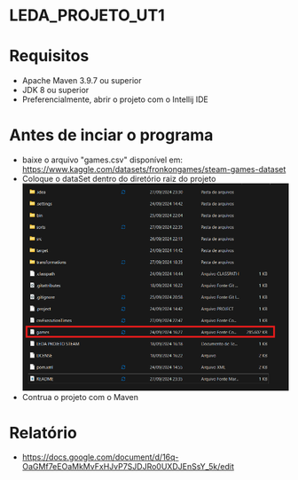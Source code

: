# LEDA_PROJETO_UT1

# Requisitos
- Apache Maven 3.9.7 ou superior
- JDK 8 ou superior
- Preferencialmente, abrir o projeto com o Intellij IDE

# Antes de inciar o programa
- baixe o arquivo "games.csv" disponível em: https://www.kaggle.com/datasets/fronkongames/steam-games-dataset
- Coloque o dataSet dentro do diretório raiz do projeto
![alt text](image.png)
- Contrua o projeto com o Maven

# Relatório
- https://docs.google.com/document/d/16q-OaGMf7eEOaMkMvFxHJvP7SJDJRo0UXDJEnSsY_5k/edit

